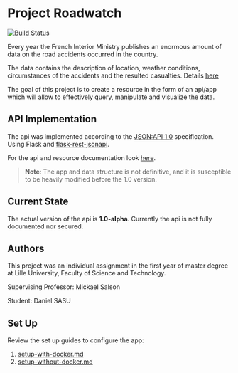 # Project Roadwatch

[![Build Status](https://travis-ci.com/daniel-sasu/project-roadwatch.svg?token=nNtzabkAyK14ViXe6y4n&branch=master)](https://travis-ci.com/daniel-sasu/project-roadwatch)

Every year the French Interior Ministry publishes an enormous amount of data on the road accidents occurred in the country.

The data contains the description of location, weather conditions, circumstances
of the accidents and the resulted casualties. Details [here](https://www.data.gouv.fr/fr/datasets/base-de-donnees-accidents-corporels-de-la-circulation/)

The goal of this project is to create a resource in the form of an api/app which will allow to effectively query, manipulate and visualize the data.

## API Implementation

The api was implemented according to the [JSON:API 1.0](https://jsonapi.org/format/) specification. Using Flask and [flask-rest-jsonapi](https://github.com/miLibris/flask-rest-jsonapi).

For the api and resource documentation look [here](doc/api.md).


>**Note**:
> The app and data structure is not definitive, and it is susceptible to be heavily modified before
> the 1.0 version.

## Current State

The actual version of the api is **1.0-alpha**. Currently the api is not fully documented nor secured.

## Authors

This project was an individual assignment in the first year of master degree at Lille University, Faculty of Science and Technology.

Supervising Professor: Mickael Salson

Student: Daniel SASU

## Set Up

Review the set up guides to configure the app:

1. [setup-with-docker.md](setup-with-docker.md)
1. [setup-without-docker.md](setup-without-docker.md)
